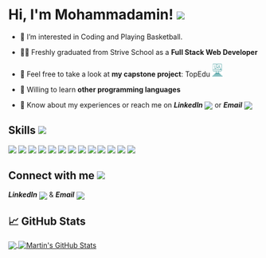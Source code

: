 
### <h1> Hi, I'm Mohammadamin! <img src = "https://raw.githubusercontent.com/MartinHeinz/MartinHeinz/master/wave.gif" width = 50px> </h1>
<p align='center'>





</p>

- 👀 I’m interested in Coding and Playing Basketball.

- 👨‍🎓 Freshly graduated from Strive School as a **Full Stack Web Developer**

- 🔭 Feel free to take a look at **my capstone project**: TopEdu <a href="https://topedu.vercel.app"> <img width = '22px'  src='https://github.com/MSajedian/Topedu-Reactjs/blob/main/public/topedu-logo.svg'/></a>

- 🌱 Willing to learn **other programming languages**

- 📄 Know about my experiences or reach me on ***LinkedIn***  <a href = 'https://www.linkedin.com/in/mohammadamin-sajedian/'> <img paddingTop='25px' width = '22px' align= 'center' src="https://raw.githubusercontent.com/rahulbanerjee26/githubAboutMeGenerator/main/icons/linked-in-alt.svg"/></a> or ***Email*** <a href="mailto:mohammadsajedian@gmail.com"><img paddingTop='25px' width = '22px' align= 'center' src="https://upload.wikimedia.org/wikipedia/commons/thumb/7/7e/Gmail_icon_%282020%29.svg/512px-Gmail_icon_%282020%29.svg.png"/></a>



##  <h2> Skills <img src = "https://media2.giphy.com/media/QssGEmpkyEOhBCb7e1/giphy.gif?cid=ecf05e47a0n3gi1bfqntqmob8g9aid1oyj2wr3ds3mg700bl&rid=giphy.gif" width = 32px> </h2>
 
<span>
 <img width ='32px' src ='https://raw.githubusercontent.com/rahulbanerjee26/githubAboutMeGenerator/main/icons/html.svg'>
 <img width ='32px' src ='https://raw.githubusercontent.com/rahulbanerjee26/githubAboutMeGenerator/main/icons/css.svg'> 
 <img width ='32px' src ='https://raw.githubusercontent.com/rahulbanerjee26/githubAboutMeGenerator/main/icons/javascript.svg'> 
 <img width ='32px' src ='https://raw.githubusercontent.com/rahulbanerjee26/githubAboutMeGenerator/main/icons/reactjs.svg'> 
 <img width ='32px' src ='https://raw.githubusercontent.com/rahulbanerjee26/githubAboutMeGenerator/main/icons/nodejs.svg'>
 <img width ='32px' src ='https://raw.githubusercontent.com/rahulbanerjee26/githubAboutMeGenerator/main/icons/express.svg'>
 <img width ='32px' src ='https://raw.githubusercontent.com/rahulbanerjee26/githubAboutMeGenerator/main/icons/mongodb.svg'>
 <img width ='32px' src ='https://raw.githubusercontent.com/rahulbanerjee26/githubAboutMeGenerator/main/icons/postgresql.svg'>
 <img width ='32px' src ='https://raw.githubusercontent.com/rahulbanerjee26/githubAboutMeGenerator/main/icons/typescript.svg'>
 <img width ='32px' src ='https://raw.githubusercontent.com/rahulbanerjee26/githubAboutMeGenerator/main/icons/redux.svg'> 
 <img width ='32px' src ='https://raw.githubusercontent.com/rahulbanerjee26/githubAboutMeGenerator/main/icons/bootstrap.svg'>
 <img width ='32px' src ='https://raw.githubusercontent.com/rahulbanerjee26/githubAboutMeGenerator/main/icons/github.svg'> 
 <img width ='32px' src ='https://raw.githubusercontent.com/rahulbanerjee26/githubAboutMeGenerator/main/icons/heroku.svg'> 
</span>

<h2> Connect with me <img src='https://raw.githubusercontent.com/ShahriarShafin/ShahriarShafin/main/Assets/handshake.gif' width="100px"> </h2>

***LinkedIn***  <a href = 'https://www.linkedin.com/in/mohammadamin-sajedian'> <img width = '32px' align= 'center' src="https://raw.githubusercontent.com/rahulbanerjee26/githubAboutMeGenerator/main/icons/linked-in-alt.svg"/></a> & ***Email*** <a href="mailto:mohammadsajedian@gmail.com"><img paddingTop='25px' width = '22px' align= 'center' src="https://upload.wikimedia.org/wikipedia/commons/thumb/7/7e/Gmail_icon_%282020%29.svg/512px-Gmail_icon_%282020%29.svg.png"/></a>


## &#x1f4c8; GitHub Stats




<!-- <a href="https://github.com/anuraghazra/github-readme-stats">
<img align="left" src="https://github-readme-stats.vercel.app/api?username=MSajedian&count_private=true&show_icons=true&theme=light" />
</a>
<a href="https://github.com/anuraghazra/convoychat">
<img align="center" src="https://github-readme-stats.vercel.app/api/top-langs/?username=MSajedian&theme=light" />
</a> -->

<a href="https://github.com/MSajedian/MSajedian">
  <img align="center" src="https://github-readme-stats.vercel.app/api/top-langs/?username=MSajedian&hide=java,html,tex&title_color=ffffff&text_color=c9cacc&icon_color=2bbc8a&bg_color=1d1f21&langs_count=3" />
</a>
<a href="https://github.com/MSajedian/MSajedian">
  <img align="center" src="https://github-readme-stats.vercel.app/api?username=MSajedian&show_icons=true&line_height=27&count_private=true&title_color=ffffff&text_color=c9cacc&icon_color=2bbc8a&bg_color=1d1f21" alt="Martin's GitHub Stats" />
</a>
